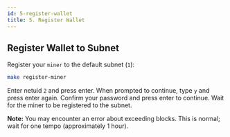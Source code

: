 ```yaml
---
id: 5-register-wallet
title: 5. Register Wallet
---
```


## Register Wallet to Subnet

Register your `miner` to the default subnet (`1`):

```bash
make register-miner
```

Enter netuid `2` and press enter. When prompted to continue, type `y` and press enter again. Confirm your password and press enter to continue. Wait for the miner to be registered to the subnet.

**Note:** You may encounter an error about exceeding blocks. This is normal; wait for one tempo (approximately 1 hour).
